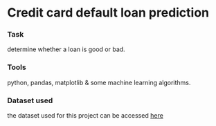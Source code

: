 # Credit card default loan prediction

### Task
determine whether a loan is good or bad.

### Tools
python, pandas, matplotlib & some machine learning algorithms.

### Dataset used
the dataset used for this project can be accessed [here](https://zindi.africa/competitions/data-science-nigeria-challenge-1-loan-default-prediction/data)

